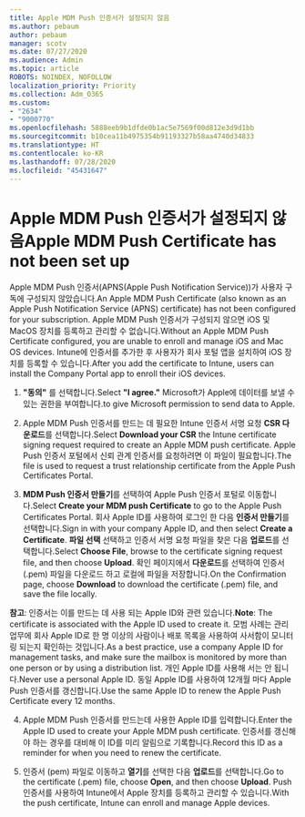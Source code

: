 ```yaml
---
title: Apple MDM Push 인증서가 설정되지 않음
ms.author: pebaum
author: pebaum
manager: scotv
ms.date: 07/27/2020
ms.audience: Admin
ms.topic: article
ROBOTS: NOINDEX, NOFOLLOW
localization_priority: Priority
ms.collection: Adm_O365
ms.custom:
- "2634"
- "9000770"
ms.openlocfilehash: 5888eeb9b1dfde0b1ac5e7569f00d812e3d9d1bb
ms.sourcegitcommit: b10cea11b4975354b91193327b58aa4740d34833
ms.translationtype: HT
ms.contentlocale: ko-KR
ms.lasthandoff: 07/28/2020
ms.locfileid: "45431647"
---
```

# <a name="apple-mdm-push-certificate-has-not-been-set-up"></a><span data-ttu-id="d117c-102">Apple MDM Push 인증서가 설정되지 않음</span><span class="sxs-lookup"><span data-stu-id="d117c-102">Apple MDM Push Certificate has not been set up</span></span>

<span data-ttu-id="d117c-103">Apple MDM Push 인증서(APNS(Apple Push Notification Service))가 사용자 구독에 구성되지 않았습니다.</span><span class="sxs-lookup"><span data-stu-id="d117c-103">An Apple MDM Push Certificate (also known as an Apple Push Notification Service (APNS) certificate) has not been configured for your subscription.</span></span> <span data-ttu-id="d117c-104">Apple MDM Push 인증서가 구성되지 않으면 iOS 및 MacOS 장치를 등록하고 관리할 수 없습니다.</span><span class="sxs-lookup"><span data-stu-id="d117c-104">Without an Apple MDM Push Certificate configured, you are unable to enroll and manage iOS and Mac OS devices.</span></span> <span data-ttu-id="d117c-105">Intune에 인증서를 추가한 후 사용자가 회사 포털 앱을 설치하여 iOS 장치를 등록할 수 있습니다.</span><span class="sxs-lookup"><span data-stu-id="d117c-105">After you add the certificate to Intune, users can install the Company Portal app to enroll their iOS devices.</span></span>

1. <span data-ttu-id="d117c-106">**"동의"** 를 선택합니다.</span><span class="sxs-lookup"><span data-stu-id="d117c-106">Select **"I agree."**</span></span> <span data-ttu-id="d117c-107">Microsoft가 Apple에 데이터를 보낼 수 있는 권한을 부여합니다.</span><span class="sxs-lookup"><span data-stu-id="d117c-107">to give Microsoft permission to send data to Apple.</span></span>

2. <span data-ttu-id="d117c-108">Apple MDM Push 인증서를 만드는 데 필요한 Intune 인증서 서명 요청 **CSR 다운로드**를 선택합니다.</span><span class="sxs-lookup"><span data-stu-id="d117c-108">Select **Download your CSR** the Intune certificate signing request required to create an Apple MDM push certificate.</span></span> <span data-ttu-id="d117c-109">Apple Push 인증서 포털에서 신뢰 관계 인증서를 요청하려면 이 파일이 필요합니다.</span><span class="sxs-lookup"><span data-stu-id="d117c-109">The file is used to request a trust relationship certificate from the Apple Push Certificates Portal.</span></span>

3. <span data-ttu-id="d117c-110">**MDM Push 인증서 만들기**를 선택하여 Apple Push 인증서 포털로 이동합니다.</span><span class="sxs-lookup"><span data-stu-id="d117c-110">Select **Create your MDM push Certificate** to go to the Apple Push Certificates Portal.</span></span> <span data-ttu-id="d117c-111">회사 Apple ID를 사용하여 로그인 한 다음 **인증서 만들기**를 선택합니다.</span><span class="sxs-lookup"><span data-stu-id="d117c-111">Sign in with your company Apple ID, and then select **Create a Certificate**.</span></span> <span data-ttu-id="d117c-112">**파일 선택** 선택하고 인증서 서명 요청 파일을 찾은 다음 **업로드**를 선택합니다.</span><span class="sxs-lookup"><span data-stu-id="d117c-112">Select **Choose File**, browse to the certificate signing request file, and then choose **Upload**.</span></span> <span data-ttu-id="d117c-113">확인 페이지에서 **다운로드**를 선택하여 인증서(.pem) 파일을 다운로드 하고 로컬에 파일을 저장합니다.</span><span class="sxs-lookup"><span data-stu-id="d117c-113">On the Confirmation page, choose **Download** to download the certificate (.pem) file, and save the file locally.</span></span>
 
<span data-ttu-id="d117c-114">**참고**: 인증서는 이를 만드는 데 사용 되는 Apple ID와 관련 있습니다.</span><span class="sxs-lookup"><span data-stu-id="d117c-114">**Note**: The certificate is associated with the Apple ID used to create it.</span></span> <span data-ttu-id="d117c-115">모범 사례는 관리 업무에 회사 Apple ID로 한 명 이상의 사람이나 배포 목록을 사용하여 사서함이 모니터링 되는지 확인하는 것입니다.</span><span class="sxs-lookup"><span data-stu-id="d117c-115">As a best practice, use a company Apple ID for management tasks, and make sure the mailbox is monitored by more than one person or by using a distribution list.</span></span> <span data-ttu-id="d117c-116">개인 Apple ID를 사용해 서는 안 됩니다.</span><span class="sxs-lookup"><span data-stu-id="d117c-116">Never use a personal Apple ID.</span></span> <span data-ttu-id="d117c-117">동일 Apple ID를 사용하여 12개월 마다 Apple Push 인증서를 갱신합니다.</span><span class="sxs-lookup"><span data-stu-id="d117c-117">Use the same Apple ID to renew the Apple Push Certificate every 12 months.</span></span>
 
4. <span data-ttu-id="d117c-118">Apple MDM Push 인증서를 만드는데 사용한 Apple ID를 입력합니다.</span><span class="sxs-lookup"><span data-stu-id="d117c-118">Enter the Apple ID used to create your Apple MDM push certificate.</span></span> <span data-ttu-id="d117c-119">인증서를 갱신해야 하는 경우를 대비해 이 ID를 미리 알림으로 기록합니다.</span><span class="sxs-lookup"><span data-stu-id="d117c-119">Record this ID as a reminder for when you need to renew the certificate.</span></span>

5. <span data-ttu-id="d117c-120">인증서 (pem) 파일로 이동하고 **열기**를 선택한 다음 **업로드**를 선택합니다.</span><span class="sxs-lookup"><span data-stu-id="d117c-120">Go to the certificate (.pem) file, choose **Open**, and then choose **Upload**.</span></span> <span data-ttu-id="d117c-121">Push 인증서를 사용하여 Intune에서 Apple 장치를 등록하고 관리할 수 있습니다.</span><span class="sxs-lookup"><span data-stu-id="d117c-121">With the push certificate, Intune can enroll and manage Apple devices.</span></span>